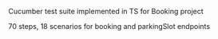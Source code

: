 Cucumber test suite implemented in TS for Booking project

70 steps, 18 scenarios for booking and parkingSlot endpoints